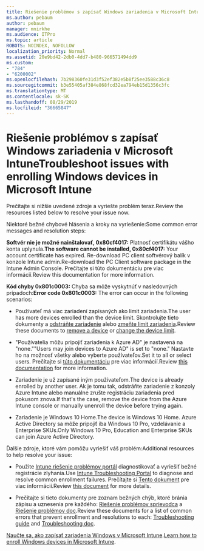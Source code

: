 ```yaml
---
title: Riešenie problémov s zapísať Windows zariadenia v Microsoft Intune
ms.author: pebaum
author: pebaum
manager: mnirkhe
ms.audience: ITPro
ms.topic: article
ROBOTS: NOINDEX, NOFOLLOW
localization_priority: Normal
ms.assetid: 20e9bd42-2db0-4dd7-b480-966571494dd9
ms.custom:
- "784"
- "6200002"
ms.openlocfilehash: 7b298360fe31d3f52ef382e5b8f25ee3588c36c8
ms.sourcegitcommit: b3e55405af384e868fcd32ea794eb15d1356c3fc
ms.translationtype: MT
ms.contentlocale: sk-SK
ms.lasthandoff: 08/29/2019
ms.locfileid: "36665847"
---
```

# <a name="troubleshoot-issues-with-enrolling-windows-devices-in-microsoft-intune"></a><span data-ttu-id="9390e-102">Riešenie problémov s zapísať Windows zariadenia v Microsoft Intune</span><span class="sxs-lookup"><span data-stu-id="9390e-102">Troubleshoot issues with enrolling Windows devices in Microsoft Intune</span></span>

<span data-ttu-id="9390e-103">Prečítajte si nižšie uvedené zdroje a vyriešte problém teraz.</span><span class="sxs-lookup"><span data-stu-id="9390e-103">Review the resources listed below to resolve your issue now.</span></span>
  
<span data-ttu-id="9390e-104">Niektoré bežné chybové hlásenia a kroky na vyriešenie:</span><span class="sxs-lookup"><span data-stu-id="9390e-104">Some common error messages and resolution steps:</span></span>
  
 <span data-ttu-id="9390e-105">**Softvér nie je možné nainštalovať, 0x80cf4017:** Platnosť certifikátu vášho konta uplynula.</span><span class="sxs-lookup"><span data-stu-id="9390e-105">**The software cannot be installed, 0x80cf4017:** Your account certificate has expired.</span></span> <span data-ttu-id="9390e-106">Re-download PC client softvérový balík v konzole Intune admin.</span><span class="sxs-lookup"><span data-stu-id="9390e-106">Re-download the PC Client software package in the Intune Admin Console.</span></span> <span data-ttu-id="9390e-107">Prečítajte si túto dokumentáciu pre viac informácií.</span><span class="sxs-lookup"><span data-stu-id="9390e-107">Review this documentation for more information.</span></span>
  
 <span data-ttu-id="9390e-108">**Kód chyby 0x801c0003:** Chyba sa môže vyskytnúť v nasledovných prípadoch:</span><span class="sxs-lookup"><span data-stu-id="9390e-108">**Error code 0x801c0003:** The error can occur in the following scenarios:</span></span>
  
-  <span data-ttu-id="9390e-109">Používateľ má viac zariadení zapísaných ako limit zariadenia.</span><span class="sxs-lookup"><span data-stu-id="9390e-109">The user has more devices enrolled than the device limit.</span></span> <span data-ttu-id="9390e-110">Skontrolujte tieto dokumenty a [odstráňte zariadenie](https://docs.microsoft.com/intune/devices-wipe) alebo [zmeňte limit zariadenia](https://docs.microsoft.com/intune/enrollment-restrictions-set#set-device-limit-restrictions).</span><span class="sxs-lookup"><span data-stu-id="9390e-110">Review these documents to [remove a device](https://docs.microsoft.com/intune/devices-wipe) or [change the device limit](https://docs.microsoft.com/intune/enrollment-restrictions-set#set-device-limit-restrictions).</span></span>

-  <span data-ttu-id="9390e-111">"Používatelia môžu pripojiť zariadenia k Azure AD" je nastavená na "none."</span><span class="sxs-lookup"><span data-stu-id="9390e-111">"Users may join devices to Azure AD" is set to "none."</span></span> <span data-ttu-id="9390e-112">Nastavte ho na možnosť všetky alebo vyberte používateľov.</span><span class="sxs-lookup"><span data-stu-id="9390e-112">Set it to all or select users.</span></span> <span data-ttu-id="9390e-113">Prečítajte si [túto dokumentáciu](https://docs.microsoft.com/azure/active-directory/device-management-azure-portal#configure-device-settings) pre viac informácií.</span><span class="sxs-lookup"><span data-stu-id="9390e-113">Review [this documentation](https://docs.microsoft.com/azure/active-directory/device-management-azure-portal#configure-device-settings) for more information.</span></span>

-  <span data-ttu-id="9390e-114">Zariadenie je už zapísané iným používateľom.</span><span class="sxs-lookup"><span data-stu-id="9390e-114">The device is already enrolled by another user.</span></span> <span data-ttu-id="9390e-115">Ak je tomu tak, odstráňte zariadenie z konzoly Azure Intune alebo manuálne zrušte registráciu zariadenia pred pokusom znova.</span><span class="sxs-lookup"><span data-stu-id="9390e-115">If that's the case, remove the device from the Azure Intune console or manually unenroll the device before trying again.</span></span>

-  <span data-ttu-id="9390e-116">Zariadenie je Windows 10 Home.</span><span class="sxs-lookup"><span data-stu-id="9390e-116">The device is Windows 10 Home.</span></span> <span data-ttu-id="9390e-117">Azure Active Directory sa môže pripojiť iba Windows 10 Pro, vzdelávanie a Enterprise SKUs.</span><span class="sxs-lookup"><span data-stu-id="9390e-117">Only Windows 10 Pro, Education and Enterprise SKUs can join Azure Active Directory.</span></span>

<span data-ttu-id="9390e-118">Ďalšie zdroje, ktoré vám pomôžu vyriešiť váš problém:</span><span class="sxs-lookup"><span data-stu-id="9390e-118">Additional resources to help resolve your issue:</span></span>
  
-  <span data-ttu-id="9390e-119">Použite [Intune riešenie problémov portál](https://devicemanagement.microsoft.com/#blade/Microsoft_Intune_DeviceSettings/TroubleshootBlade) diagnostikovať a vyriešiť bežné registrácie zlyhania.</span><span class="sxs-lookup"><span data-stu-id="9390e-119">Use [Intune Troubleshooting Portal](https://devicemanagement.microsoft.com/#blade/Microsoft_Intune_DeviceSettings/TroubleshootBlade) to diagnose and resolve common enrollment failures.</span></span> <span data-ttu-id="9390e-120">Prečítajte si [Tento dokument](https://docs.microsoft.com/intune/help-desk-operators) pre viac informácií.</span><span class="sxs-lookup"><span data-stu-id="9390e-120">Review [this document](https://docs.microsoft.com/intune/help-desk-operators) for more details.</span></span>

-  <span data-ttu-id="9390e-121">Prečítajte si tieto dokumenty pre zoznam bežných chýb, ktoré bránia zápisu a uznesenia pre každého: [Riešenie problémov sprievodca](https://support.microsoft.com/help/4089533/troubleshooting-windows-device-enrollment-problems-in-microsoft-intune) a [Riešenie problémov doc](https://docs.microsoft.com/intune-classic/troubleshoot/troubleshoot-device-enrollment-in-intune).</span><span class="sxs-lookup"><span data-stu-id="9390e-121">Review these documents for a list of common errors that prevent enrollment and resolutions to each: [Troubleshooting guide](https://support.microsoft.com/help/4089533/troubleshooting-windows-device-enrollment-problems-in-microsoft-intune) and [Troubleshooting doc](https://docs.microsoft.com/intune-classic/troubleshoot/troubleshoot-device-enrollment-in-intune).</span></span>

<span data-ttu-id="9390e-122">[Naučte sa, ako zapísať zariadenia Windows v Microsoft Intune](https://docs.microsoft.com/intune/windows-enroll).</span><span class="sxs-lookup"><span data-stu-id="9390e-122">[Learn how to enroll Windows devices in Microsoft Intune](https://docs.microsoft.com/intune/windows-enroll).</span></span>
